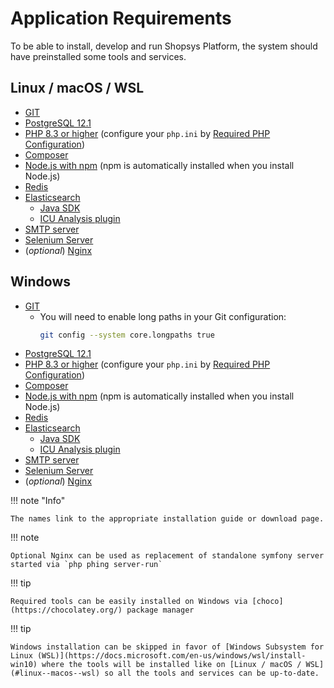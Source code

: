 # Application Requirements

To be able to install, develop and run Shopsys Platform, the system should have preinstalled some tools and services.

## Linux / macOS / WSL

-   [GIT](https://git-scm.com/book/en/v2/Getting-Started-Installing-Git)
-   [PostgreSQL 12.1](https://wiki.postgresql.org/wiki/Detailed_installation_guides)
-   [PHP 8.3 or higher](http://php.net/manual/en/install.php) (configure your `php.ini` by [Required PHP Configuration](../introduction/required-php-configuration.md))
-   [Composer](https://getcomposer.org/doc/00-intro.md#globally)
-   [Node.js with npm](https://nodejs.org/en/download/) (npm is automatically installed when you install Node.js)
-   [Redis](https://redis.io/topics/quickstart)
-   [Elasticsearch](https://www.elastic.co/guide/en/elasticsearch/reference/current/install-elasticsearch.html)
    -   [Java SDK](https://www.oracle.com/technetwork/java/javase/overview/index.html)
    -   [ICU Analysis plugin](https://www.elastic.co/guide/en/elasticsearch/plugins/current/analysis-icu.html)
-   [SMTP server](https://github.com/mailhog/MailHog)
-   [Selenium Server](https://www.npmjs.com/package/selenium-standalone#install--run)
-   (_optional_) [Nginx](http://nginx.org/en/docs/install.html)

## Windows

-   [GIT](https://git-scm.com/download/win)
    -   You will need to enable long paths in your Git configuration:
        ```bash
        git config --system core.longpaths true
        ```
-   [PostgreSQL 12.1](https://www.enterprisedb.com/downloads/postgres-postgresql-downloads#windows)
-   [PHP 8.3 or higher](http://php.net/manual/en/install.windows.php) (configure your `php.ini` by [Required PHP Configuration](../introduction/required-php-configuration.md))
-   [Composer](https://getcomposer.org/doc/00-intro.md#installation-windows)
-   [Node.js with npm](https://nodejs.org/en/download/) (npm is automatically installed when you install Node.js)
-   [Redis](https://github.com/MicrosoftArchive/redis/releases)
-   [Elasticsearch](https://www.elastic.co/guide/en/elasticsearch/reference/current/install-elasticsearch.html)
    -   [Java SDK](https://www.oracle.com/technetwork/java/javase/overview/index.html)
    -   [ICU Analysis plugin](https://www.elastic.co/guide/en/elasticsearch/plugins/current/analysis-icu.html)
-   [SMTP server](https://www.hmailserver.com/)
-   [Selenium Server](https://www.npmjs.com/package/selenium-standalone#install--run)
-   (_optional_) [Nginx](http://nginx.org/en/docs/install.html)

!!! note "Info"

    The names link to the appropriate installation guide or download page.

!!! note

    Optional Nginx can be used as replacement of standalone symfony server started via `php phing server-run`

!!! tip

    Required tools can be easily installed on Windows via [choco](https://chocolatey.org/) package manager

!!! tip

    Windows installation can be skipped in favor of [Windows Subsystem for Linux (WSL)](https://docs.microsoft.com/en-us/windows/wsl/install-win10) where the tools will be installed like on [Linux / macOS / WSL](#linux--macos--wsl) so all the tools and services can be up-to-date.
